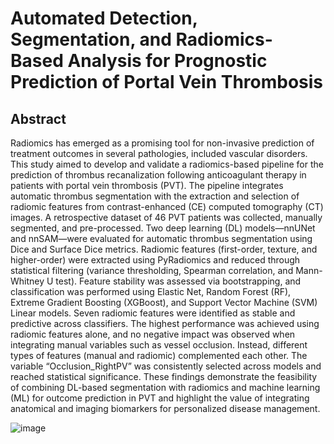 # Automated Detection, Segmentation, and Radiomics-Based Analysis for Prognostic Prediction of Portal Vein Thrombosis

## Abstract
Radiomics has emerged as a promising tool for non-invasive prediction of treatment outcomes in several pathologies, included vascular disorders. This study aimed to develop and validate a radiomics-based pipeline for the prediction of thrombus recanalization following anticoagulant therapy in patients with portal vein thrombosis (PVT). The pipeline integrates automatic thrombus segmentation with the extraction and selection of radiomic features from contrast-enhanced (CE) computed tomography (CT) images.
A retrospective dataset of 46 PVT patients was collected, manually segmented, and pre-processed. Two deep learning (DL) models—nnUNet and nnSAM—were evaluated for automatic thrombus segmentation using Dice and Surface Dice metrics. Radiomic features (first-order, texture, and higher-order) were extracted using PyRadiomics and reduced through statistical filtering (variance thresholding, Spearman correlation, and Mann-Whitney U test). Feature stability was assessed via bootstrapping, and classification was performed using Elastic Net, Random Forest (RF), Extreme Gradient Boosting (XGBoost), and Support Vector Machine (SVM) Linear models.
Seven radiomic features were identified as stable and predictive across classifiers. The highest performance was achieved using radiomic features alone, and no negative impact was observed when integrating manual variables such as vessel occlusion. Instead, different types of features (manual and radiomic) complemented each other. The variable “Occlusion_RightPV” was consistently selected across models and reached statistical significance.
These findings demonstrate the feasibility of combining DL-based segmentation with radiomics and machine learning (ML) for outcome prediction in PVT and highlight the value of integrating anatomical and imaging biomarkers for personalized disease management.


![image](https://github.com/user-attachments/assets/0e7208c1-4e20-4f02-87cc-33a83e33e283)





